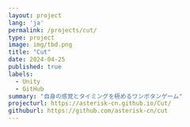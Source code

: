 ```yaml
---
layout: project
lang: 'ja'
permalink: /projects/cut/
type: project
image: img/tbd.png
title: "Cut"
date: 2024-04-25
published: true
labels:
  - Unity
  - GitHub
summary: "自身の感覚とタイミングを極めるワンボタンゲーム"
projecturl: https://asterisk-cn.github.io/Cut/
githuburl: https://github.com/asterisk-cn/cut
---
```


